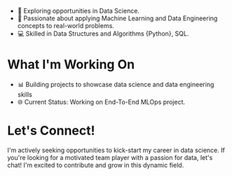 - 🌱 Exploring opportunities in Data Science.
- 🔭 Passionate about applying Machine Learning and Data Engineering concepts to real-world problems.
- 💻 Skilled in Data Structures and Algorithms {Python}, SQL. 
# What I'm Working On
- 📊 Building projects to showcase data science and data engineering skills
- 🌐 Current Status: Working on End-To-End MLOps project.

# Let's Connect!

I'm actively seeking opportunities to kick-start my career in data science. If you're looking for a motivated team player with a passion for data, let's chat! I'm excited to contribute and grow in this dynamic field.

<!---
Pradipwasre/Pradipwasre is a ✨ special ✨ repository because its `README.md` (this file) appears on your GitHub profile.
You can click the Preview link to take a look at your changes.
--->
